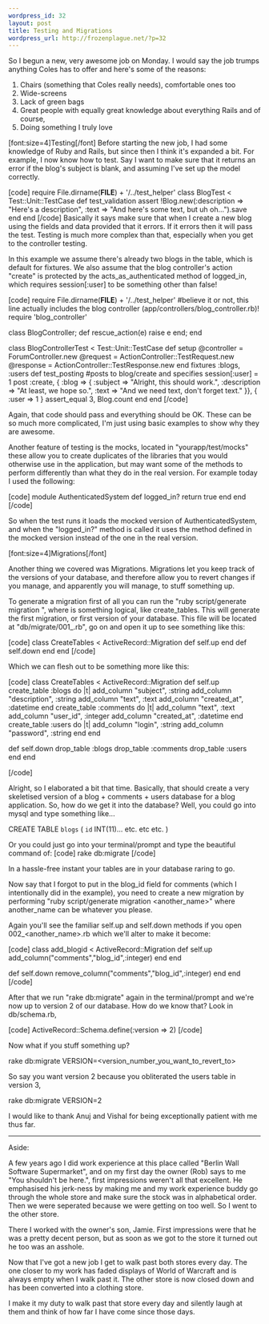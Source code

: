 ```yaml
---
wordpress_id: 32
layout: post
title: Testing and Migrations
wordpress_url: http://frozenplague.net/?p=32
---
```

So I begun a new, very awesome job on Monday. I would say the job trumps anything Coles has to offer and here's some of the reasons:

1. Chairs (something that Coles really needs), comfortable ones too
2. Wide-screens
3. Lack of green bags
4. Great people with equally great knowledge about everything Rails
and of course,
5. Doing something I truly love

[font:size=4]Testing[/font]
Before starting the new job, I had some knowledge of Ruby and Rails, but since then I think it's expanded a bit. For example, I now know how to test. Say I want to make sure that it returns an error if the blog's subject is blank, and assuming I've set up the model correctly.

[code]
require File.dirname(__FILE__) + '/../test_helper'
class BlogTest < Test::Unit::TestCase
def test_validation
assert !Blog.new(:description => "Here's a description", :text => "And here's some text, but uh oh...").save
end
end
[/code]
Basically it says make sure that when I create a new blog using the fields and data provided that it errors. If it errors then it will pass the test. Testing is much more complex than that, especially when you get to the controller testing.

In this example we assume there's already two blogs in the table, which is default for fixtures. We also assume that the blog controller's action "create" is protected by the acts_as_authenticated method of logged_in, which requires session[:user] to be something other than false!

[code]
require File.dirname(__FILE__) + '/../test_helper'
#believe it or not, this line actually includes the blog controller (app/controllers/blog_controller.rb)!
require 'blog_controller'

class BlogController; def rescue_action(e) raise e end; end

class BlogControllerTest < Test::Unit::TestCase
  def setup
    @controller = ForumController.new
    @request    = ActionController::TestRequest.new
    @response   = ActionController::TestResponse.new
  end
fixtures :blogs, :users
def test_posting
#posts to blog/create and specifies session[:user] = 1
post :create, { :blog => { :subject => "Alright, this should work.", :description => "At least, we hope so.", :text => "And we need text, don't forget text." }}, { :user => 1 }
assert_equal 3, Blog.count
end
end
[/code]

Again, that code should pass and everything should be OK. These can be so much more complicated, I'm just using basic examples to show why they are awesome.

Another feature of testing is the mocks, located in "yourapp/test/mocks" these allow you to create duplicates of the libraries that you would otherwise use in the application, but may want some of the methods to perform differently than what they do in the real version. For example today I used the following:

[code]
module AuthenticatedSystem
def logged_in?
return true
end
end
[/code]

So when the test runs it loads the mocked version of AuthenticatedSystem, and when the "logged_in?" method is called it uses the method defined in the mocked version instead of the one in the real version.

[font:size=4]Migrations[/font]

Another thing we covered was Migrations. Migrations let you keep track of the versions of your database, and therefore allow you to revert changes if you manage, and apparently you will manage, to stuff something up.

To generate a migration first of all you can run the "ruby script/generate migration <name>", where <name> is something logical, like create_tables. This will generate the first migration, or first version of your database. This file will be located at "db/migrate/001_<name>.rb", go on and open it up to see something like this:

[code]
class CreateTables < ActiveRecord::Migration
  def self.up
  end
  def self.down
  end
end
[/code]

Which we can flesh out to be something more like this:

[code]
class CreateTables < ActiveRecord::Migration
  def self.up
    create_table :blogs do |t|
add_column "subject", :string
add_column "description", :string
add_column "text", :text
add_column "created_at", :datetime
    end
create_table :comments do |t|
add_column "text", :text
add_column "user_id", :integer
add_column "created_at", :datetime
  end
create_table :users do |t|
add_column "login", :string
add_column "password", :string
end
end

  def self.down
    drop_table :blogs
    drop_table :comments
    drop_table :users
  end
end

[/code]

Alright, so I elaborated a bit that time. Basically, that should create a very skeletised version of a blog + comments + users database for a blog application. So, how do we get it into the database? Well, you could go into mysql and type something like...

CREATE TABLE `blogs` (
`id` INT(11)...
etc. etc etc.
)

Or you could just go into your terminal/prompt and type the beautiful command of:
[code]
rake db:migrate
[/code]

In a hassle-free instant your tables are in your database raring to go.

Now say that I forgot to put in the blog_id field for comments (which I intentionally did in the example), you need to create a new migration by performing "ruby script/generate migration <another_name>" where another_name can be whatever you please.

Again you'll see the familiar self.up and self.down methods if you open 002_<another_name>.rb which we'll alter to make it become:

[code]
class add_blogid < ActiveRecord::Migration
  def self.up
    add_column("comments","blog_id",:integer)
    end
  end

  def self.down
    remove_column("comments","blog_id",:integer)
  end
end
[/code]

After that we run "rake db:migrate" again in the terminal/prompt and we're now up to version 2 of our database. How do we know that? Look in db/schema.rb,

[code]
ActiveRecord::Schema.define(:version => 2)
[/code]

Now what if you stuff something up?

rake db:migrate VERSION=<version_number_you_want_to_revert_to>

So say you want version 2 because you obliterated the users table in version 3,

rake db:migrate VERSION=2

I would like to thank Anuj and Vishal for being exceptionally patient with me thus far.

-------

Aside:

A few years ago I did work experience at this place called "Berlin Wall Software Supermarket", and on my first day the owner (Rob) says to me "You shouldn't be here.", first impressions weren't all that excellent. He emphasised his jerk-ness by making me and my work experience buddy go through the whole store and make sure the stock was in alphabetical order. Then we were seperated because we were getting on too well. So I went to the other store.

There I worked with the owner's son, Jamie. First impressions were that he was a pretty decent person, but as soon as we got to the store it turned out he too was an asshole.

Now that I've got a new job I get to walk past both stores every day. The one closer to my work has faded displays of World of Warcraft and is always empty when I walk past it. The other store is now closed down and has been converted into a clothing store.

I make it my duty to walk past that store every day and silently laugh at them and think of how far I have come since those days.
